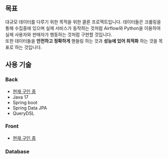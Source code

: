 
## 목표
대규모 데이터를 다루기 위한 목적을 위한 클론 프로젝트입니다.
데이터들은 크롤링을 통해 수집중에 있으며 실제 서비스가 동작하는 것처럼 Airflow와 Python을 이용하여 실제 사용자와 판매자가 행동하는 것처럼 구현할 것입니다.<br> 
또한 데이터들을 **안전하고 정확하게** 핸들링 하는 것과 **성능에 있어 최적화** 하는 것을 목표로 하는 것입니다.<br>

## 사용 기술

### Back

- <u>현재 구인 중</u>
- Java 17
- Spring boot
- Spring Data JPA
- QueryDSL


### Front 
- <u>현재 구인 중</u>

### Database
